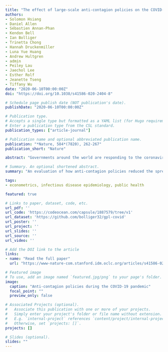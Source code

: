 ```yaml
---
title: "The effect of large-scale anti-contagion policies on the COVID-19 pandemic"
authors:
- Solomon Hsiang
- Daniel Allen
- Sébastien Annan-Phan
- Kendon Bell
- Ian Bolliger
- Trinetta Chong
- Hannah Druckenmiller
- Luna Yue Huang
- Andrew Hultgren
- admin
- Peiley Lau
- Jaechol Lee
- Esther Rolf
- Jeanette Tseng
- Tiffany Wu
date: "2020-06-10T00:00:00Z"
doi: "https://doi.org/10.1038/s41586-020-2404-8"

# Schedule page publish date (NOT publication's date).
publishDate: "2020-06-10T00:00:00Z"

# Publication type.
# Accepts a single type but formatted as a YAML list (for Hugo requirements).
# Enter a publication type from the CSL standard.
publication_types: ["article-journal"]

# Publication name and optional abbreviated publication name.
publication: "*Nature, 584*(7820), 262-267"
publication_short: "Nature"

abstract: "Governments around the world are responding to the coronavirus disease 2019 (COVID-19) pandemic, caused by severe acute respiratory syndrome coronavirus 2 (SARS-CoV-2), with unprecedented policies designed to slow the growth rate of infections. Many policies, such as closing schools and restricting populations to their homes, impose large and visible costs on society; however, their benefits cannot be directly observed and are currently understood only through process-based simulations. Here we compile data on 1,700 local, regional and national non-pharmaceutical interventions that were deployed in the ongoing pandemic across localities in China, South Korea, Italy, Iran, France and the United States. We then apply reduced-form econometric methods, commonly used to measure the effect of policies on economic growth, to empirically evaluate the effect that these anti-contagion policies have had on the growth rate of infections. In the absence of policy actions, we estimate that early infections of COVID-19 exhibit exponential growth rates of approximately 38% per day. We find that anti-contagion policies have significantly and substantially slowed this growth. Some policies have different effects on different populations, but we obtain consistent evidence that the policy packages that were deployed to reduce the rate of transmission achieved large, beneficial and measurable health outcomes. We estimate that across these 6 countries, interventions prevented or delayed on the order of 61 million confirmed cases, corresponding to averting approximately 495 million total infections. These findings may help to inform decisions regarding whether or when these policies should be deployed, intensified or lifted, and they can support policy-making in the more than 180 other countries in which COVID-19 has been reported."

# Summary. An optional shortened abstract.
summary: "An evaluation of how anti-contagion policies reduced the spread of COVID-19 across multiple countries."

tags:
- econometrics, infectious disease epidemiology, public health

featured: true

# Links to paper, dataset, code, etc.
url_pdf: ''
url_code: 'https://codeocean.com/capsule/1887579/tree/v1'
url_dataset: 'https://github.com/bolliger32/gpl-covid'
url_poster: ''
url_project: ''
url_slides: ''
url_source: ''
url_video: ''

# Add the DOI link to the article
links:
- name: "Read the full paper"
  url: "https://www-nature-com.stanford.idm.oclc.org/articles/s41586-020-2404-8"

# Featured image
# To use, add an image named `featured.jpg/png` to your page's folder. 
image:
  caption: "Anti-contagion policies during the COVID-19 pandemic"
  focal_point: ""
  preview_only: false

# Associated Projects (optional).
#   Associate this publication with one or more of your projects.
#   Simply enter your project's folder or file name without extension.
#   E.g. `internal-project` references `content/project/internal-project/index.md`.
#   Otherwise, set `projects: []`.
projects: []

# Slides (optional).
slides: ""
---
```

